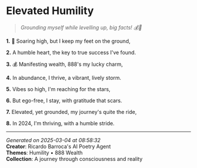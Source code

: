 # Elevated Humility

> *Grounding myself while levelling up, big facts! 💰🦋*

**1.** 🦋 Soaring high, but I keep my feet on the ground,


**2.** A humble heart, the key to true success I've found.


**3.** 💰 Manifesting wealth, 888's my lucky charm,


**4.** In abundance, I thrive, a vibrant, lively storm.


**5.** Vibes so high, I'm reaching for the stars,


**6.** But ego-free, I stay, with gratitude that scars.


**7.** Elevated, yet grounded, my journey's quite the ride,


**8.** In 2024, I'm thriving, with a humble stride.



---

*Generated on 2025-03-04 at 08:58:32*  
**Creator**: Ricardo Barroca's AI Poetry Agent  
**Themes**: Humility • 888 Wealth  
**Collection**: A journey through consciousness and reality